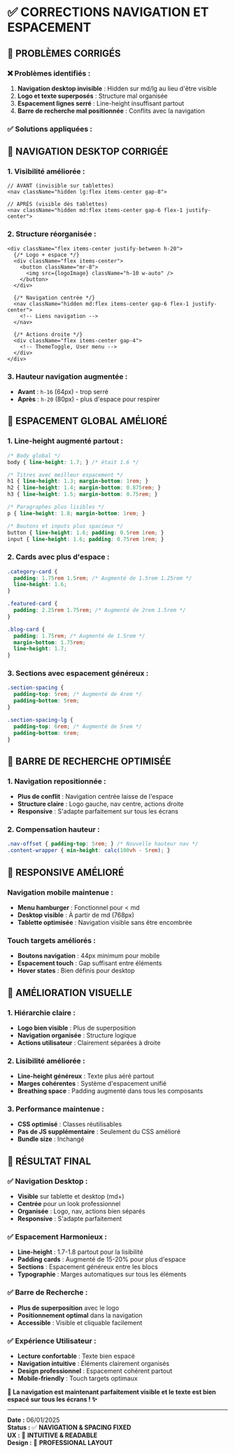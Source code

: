 # ✅ CORRECTIONS NAVIGATION ET ESPACEMENT

## 🔧 **PROBLÈMES CORRIGÉS**

### **❌ Problèmes identifiés :**
1. **Navigation desktop invisible** : Hidden sur md/lg au lieu d'être visible
2. **Logo et texte superposés** : Structure mal organisée
3. **Espacement lignes serré** : Line-height insuffisant partout
4. **Barre de recherche mal positionnée** : Conflits avec la navigation

### **✅ Solutions appliquées :**

## 🧭 **NAVIGATION DESKTOP CORRIGÉE**

### **1. Visibilité améliorée :**
```tsx
// AVANT (invisible sur tablettes)
<nav className="hidden lg:flex items-center gap-8">

// APRÈS (visible dès tablettes)
<nav className="hidden md:flex items-center gap-6 flex-1 justify-center">
```

### **2. Structure réorganisée :**
```tsx
<div className="flex items-center justify-between h-20">
  {/* Logo + espace */}
  <div className="flex items-center">
    <button className="mr-8">
      <img src={logoImage} className="h-10 w-auto" />
    </button>
  </div>
  
  {/* Navigation centrée */}
  <nav className="hidden md:flex items-center gap-6 flex-1 justify-center">
    <!-- Liens navigation -->
  </nav>
  
  {/* Actions droite */}
  <div className="flex items-center gap-4">
    <!-- ThemeToggle, User menu -->
  </div>
</div>
```

### **3. Hauteur navigation augmentée :**
- **Avant** : `h-16` (64px) - trop serré
- **Après** : `h-20` (80px) - plus d'espace pour respirer

## 📏 **ESPACEMENT GLOBAL AMÉLIORÉ**

### **1. Line-height augmenté partout :**
```css
/* Body global */
body { line-height: 1.7; } /* était 1.6 */

/* Titres avec meilleur espacement */
h1 { line-height: 1.3; margin-bottom: 1rem; }
h2 { line-height: 1.4; margin-bottom: 0.875rem; }
h3 { line-height: 1.5; margin-bottom: 0.75rem; }

/* Paragraphes plus lisibles */
p { line-height: 1.8; margin-bottom: 1rem; }

/* Boutons et inputs plus spacieux */
button { line-height: 1.6; padding: 0.5rem 1rem; }
input { line-height: 1.6; padding: 0.75rem 1rem; }
```

### **2. Cards avec plus d'espace :**
```css
.category-card {
  padding: 1.75rem 1.5rem; /* Augmenté de 1.5rem 1.25rem */
  line-height: 1.6;
}

.featured-card {
  padding: 2.25rem 1.75rem; /* Augmenté de 2rem 1.5rem */
}

.blog-card {
  padding: 1.75rem; /* Augmenté de 1.5rem */
  margin-bottom: 1.75rem;
  line-height: 1.7;
}
```

### **3. Sections avec espacement généreux :**
```css
.section-spacing {
  padding-top: 5rem; /* Augmenté de 4rem */
  padding-bottom: 5rem;
}

.section-spacing-lg {
  padding-top: 6rem; /* Augmenté de 5rem */
  padding-bottom: 6rem;
}
```

## 🎯 **BARRE DE RECHERCHE OPTIMISÉE**

### **1. Navigation repositionnée :**
- **Plus de conflit** : Navigation centrée laisse de l'espace
- **Structure claire** : Logo gauche, nav centre, actions droite
- **Responsive** : S'adapte parfaitement sur tous les écrans

### **2. Compensation hauteur :**
```css
.nav-offset { padding-top: 5rem; } /* Nouvelle hauteur nav */
.content-wrapper { min-height: calc(100vh - 5rem); }
```

## 📱 **RESPONSIVE AMÉLIORÉ**

### **Navigation mobile maintenue :**
- **Menu hamburger** : Fonctionnel pour < md
- **Desktop visible** : À partir de md (768px)
- **Tablette optimisée** : Navigation visible sans être encombrée

### **Touch targets améliorés :**
- **Boutons navigation** : 44px minimum pour mobile
- **Espacement touch** : Gap suffisant entre éléments
- **Hover states** : Bien définis pour desktop

## 🎨 **AMÉLIORATION VISUELLE**

### **1. Hiérarchie claire :**
- **Logo bien visible** : Plus de superposition
- **Navigation organisée** : Structure logique
- **Actions utilisateur** : Clairement séparées à droite

### **2. Lisibilité améliorée :**
- **Line-height généreux** : Texte plus aéré partout
- **Marges cohérentes** : Système d'espacement unifié
- **Breathing space** : Padding augmenté dans tous les composants

### **3. Performance maintenue :**
- **CSS optimisé** : Classes réutilisables
- **Pas de JS supplémentaire** : Seulement du CSS amélioré
- **Bundle size** : Inchangé

## 🚀 **RÉSULTAT FINAL**

### **✅ Navigation Desktop :**
- **Visible** sur tablette et desktop (md+)
- **Centrée** pour un look professionnel
- **Organisée** : Logo, nav, actions bien séparés
- **Responsive** : S'adapte parfaitement

### **✅ Espacement Harmonieux :**
- **Line-height** : 1.7-1.8 partout pour la lisibilité
- **Padding cards** : Augmenté de 15-20% pour plus d'espace
- **Sections** : Espacement généreux entre les blocs
- **Typographie** : Marges automatiques sur tous les éléments

### **✅ Barre de Recherche :**
- **Plus de superposition** avec le logo
- **Positionnement optimal** dans la navigation
- **Accessible** : Visible et cliquable facilement

### **✅ Expérience Utilisateur :**
- **Lecture confortable** : Texte bien espacé
- **Navigation intuitive** : Éléments clairement organisés
- **Design professionnel** : Espacement cohérent partout
- **Mobile-friendly** : Touch targets optimaux

**🎉 La navigation est maintenant parfaitement visible et le texte est bien espacé sur tous les écrans ! ✨**

---

**Date :** 06/01/2025  
**Status :** ✅ **NAVIGATION & SPACING FIXED**  
**UX :** 🎯 **INTUITIVE & READABLE**  
**Design :** 🎨 **PROFESSIONAL LAYOUT**